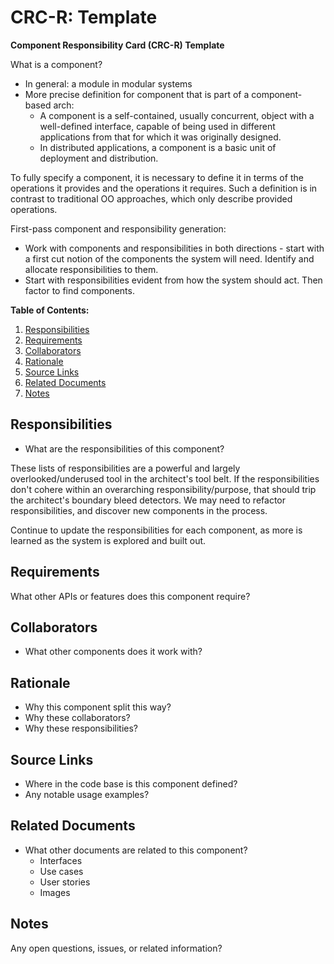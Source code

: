 # CRC-R: Template

**Component Responsibility Card (CRC-R) Template**

What is a component?

* In general: a module in modular systems
* More precise definition for component that is part of a component-based arch:
	* A component is a self-contained, usually concurrent, object with a well-defined interface, capable of being used in different applications from that for which it was originally designed.
	* In distributed applications, a component is a basic unit of deployment and distribution.

To fully specify a component, it is necessary to define it in terms of the operations it provides and the operations it requires. Such a definition is in contrast to traditional OO approaches, which only describe provided operations.

First-pass component and responsibility generation:

* Work with components and responsibilities in both directions - start with a first cut notion of the components the system will need. Identify and allocate responsibilities to them.
* Start with responsibilities evident from how the system should act. Then factor to find components.

**Table of Contents:**

1. [Responsibilities](component.md#responsibilities)
2. [Requirements](component.md#requirements)
3. [Collaborators](component.md#collaborators)
4. [Rationale](component.md#rationale)
5. [Source Links](component.md#source-links)
6. [Related Documents](component.md#related-documents)
7. [Notes](component.md#notes)

## Responsibilities

* What are the responsibilities of this component?

These lists of responsibilities are a powerful and largely overlooked/underused tool in the architect's tool belt. If the responsibilities don't cohere within an overarching responsibility/purpose, that should trip the architect's boundary bleed detectors. We may need to refactor responsibilities, and discover new components in the process.

Continue to update the responsibilities for each component, as more is learned as the system is explored and built out.

## Requirements

What other APIs or features does this component require?

## Collaborators

* What other components does it work with?

## Rationale

* Why this component split this way?
* Why these collaborators?
* Why these responsibilities?

## Source Links

* Where in the code base is this component defined?
* Any notable usage examples?

## Related Documents

* What other documents are related to this component?
	* Interfaces
	* Use cases
	* User stories
	* Images

## Notes

Any open questions, issues, or related information?

